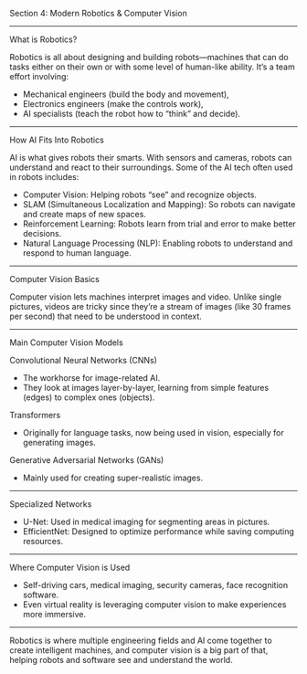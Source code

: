 Section 4: Modern Robotics & Computer Vision

---
What is Robotics?

Robotics is all about designing and building robots—machines that can do tasks either on their own or with some level of human-like ability. It’s a team effort involving:
- Mechanical engineers (build the body and movement),
- Electronics engineers (make the controls work),
- AI specialists (teach the robot how to “think” and decide).

---

How AI Fits Into Robotics

AI is what gives robots their smarts. With sensors and cameras, robots can understand and react to their surroundings. Some of the AI tech often used in robots includes:
- Computer Vision: Helping robots “see” and recognize objects.
- SLAM (Simultaneous Localization and Mapping): So robots can navigate and create maps of new spaces.
- Reinforcement Learning: Robots learn from trial and error to make better decisions.
- Natural Language Processing (NLP): Enabling robots to understand and respond to human language.

---

Computer Vision Basics

Computer vision lets machines interpret images and video. Unlike single pictures, videos are tricky since they’re a stream of images (like 30 frames per second) that need to be understood in context.

---

Main Computer Vision Models

Convolutional Neural Networks (CNNs)
- The workhorse for image-related AI.
- They look at images layer-by-layer, learning from simple features (edges) to complex ones (objects).

Transformers
- Originally for language tasks, now being used in vision, especially for generating images.

Generative Adversarial Networks (GANs)
- Mainly used for creating super-realistic images.

---

Specialized Networks

- U-Net: Used in medical imaging for segmenting areas in pictures.
- EfficientNet: Designed to optimize performance while saving computing resources.

---

Where Computer Vision is Used

- Self-driving cars, medical imaging, security cameras, face recognition software.
- Even virtual reality is leveraging computer vision to make experiences more immersive.

---

Robotics is where multiple engineering fields and AI come together to create intelligent machines, and computer vision is a big part of that, helping robots and software see and understand the world.
